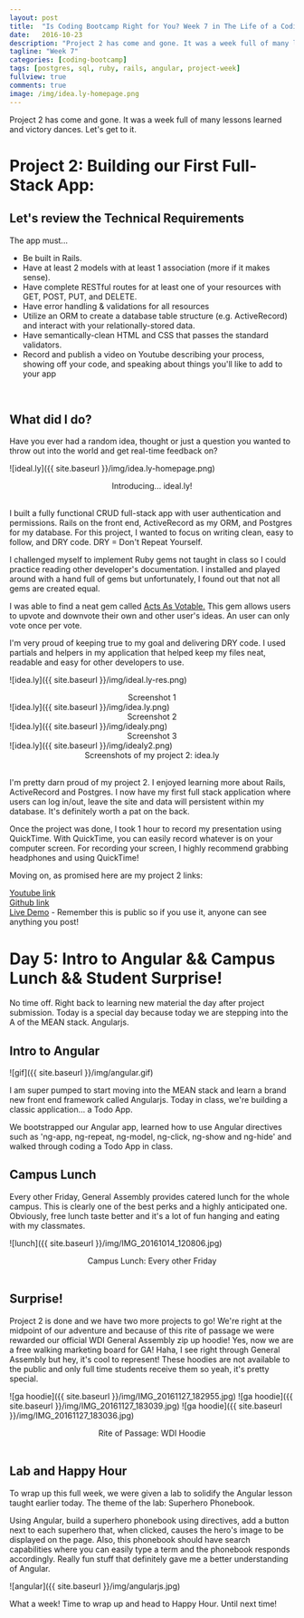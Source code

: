 ```yaml
---
layout: post
title:  "Is Coding Bootcamp Right for You? Week 7 in The Life of a Coding Bootcamper"
date:   2016-10-23
description: "Project 2 has come and gone. It was a week full of many lessons learned and victory dances. Come take a look at what I accomplished this week."
tagline: "Week 7"
categories: [coding-bootcamp]
tags: [postgres, sql, ruby, rails, angular, project-week]
fullview: true
comments: true
image: /img/idea.ly-homepage.png
---
```


Project 2 has come and gone. It was a week full of many lessons learned and victory dances. Let's get to it.

# Project 2: Building our First Full-Stack App:

## Let's review the Technical Requirements

The app must...

* Be built in Rails.
* Have at least 2 models with at least 1 association (more if it makes sense).
* Have complete RESTful routes for at least one of your resources with GET, POST, PUT, and DELETE.
* Have error handling & validations for all resources
* Utilize an ORM to create a database table structure (e.g. ActiveRecord) and interact with your relationally-stored data.
* Have semantically-clean HTML and CSS that passes the standard validators.
* Record and publish a video on Youtube describing your process, showing off your code, and speaking about things you'll like to add to your app

<br />

## What did I do?
Have you ever had a random idea, thought or just a question you wanted to throw out into the world and get real-time feedback on?

![ideal.ly]({{ site.baseurl }}/img/idea.ly-homepage.png)
<center>Introducing... ideal.ly!</center>

<br />

I built a fully functional CRUD full-stack app with user authentication and permissions. Rails on the front end, ActiveRecord as my ORM, and Postgres for my database. For this project, I wanted to focus on writing clean, easy to follow, and DRY code. DRY = Don't Repeat Yourself.

I challenged myself to implement Ruby gems not taught in class so I could practice reading other developer's documentation. I installed and played around with a hand full of gems but unfortunately, I found out that not all gems are created equal.

I was able to find a neat gem called [Acts As Votable.](https://github.com/ryanto/acts_as_votable) This gem allows users to upvote and downvote their own and other user's ideas. An user can only vote once per vote.

I'm very proud of keeping true to my goal and delivering DRY code. I used partials and helpers in my application that helped keep my files neat, readable and easy for other developers to use.

![idea.ly]({{ site.baseurl }}/img/ideal.ly-res.png)
<center>Screenshot 1 </center>
![idea.ly]({{ site.baseurl }}/img/idea.ly.png)
<center>Screenshot 2</center>
![idea.ly]({{ site.baseurl }}/img/idealy.png)
<center>Screenshot 3</center>
![idea.ly]({{ site.baseurl }}/img/idealy2.png)
<center>Screenshots of my project 2: idea.ly</center>

<br />

I'm pretty darn proud of my project 2. I enjoyed learning more about Rails, ActiveRecord and Postgres. I now have my first full stack application where users can log in/out, leave the site and data will persistent within my database.  It's definitely worth a pat on the back.

Once the project was done, I took 1 hour to record my presentation using QuickTime. With QuickTime, you can easily record whatever is on your computer screen. For recording your screen, I highly recommend grabbing headphones and using QuickTime!

Moving on, as promised here are my project 2 links:

[Youtube link](https://www.youtube.com/watch?v=eYL_NMl8m00&feature=youtu.be) <br />
[Github link](https://github.com/LWatsonlm/idea.ly) <br />
[Live Demo](https://fathomless-bayou-24323.herokuapp.com/) - Remember this is public so if you use it, anyone can see anything you post!

# Day 5: Intro to Angular && Campus Lunch && Student Surprise!

No time off. Right back to learning new material the day after project submission. Today is a special day because today we are stepping into the A of the MEAN stack. Angularjs.

## Intro to Angular

![gif]({{ site.baseurl }}/img/angular.gif)

I am super pumped to start moving into the MEAN stack and learn a brand new front end framework called Angularjs. Today in class, we're building a classic application... a Todo App.

We bootstrapped our Angular app, learned how to use Angular directives such as 'ng-app, ng-repeat, ng-model, ng-click, ng-show and ng-hide' and walked through coding a Todo App in class.

## Campus Lunch

Every other Friday, General Assembly provides catered lunch for the whole campus. This is clearly one of the best perks and a highly anticipated one. Obviously, free lunch taste better and it's a lot of fun hanging and eating with my classmates.


![lunch]({{ site.baseurl }}/img/IMG_20161014_120806.jpg)
<center>Campus Lunch: Every other Friday</center>

<br />

## Surprise!

Project 2 is done and we have two more projects to go! We're right at the midpoint of our adventure and because of this rite of passage we were rewarded our official WDI General Assembly zip up hoodie! Yes, now we are a free walking marketing board for GA! Haha, I see right through General Assembly but hey, it's cool to represent! These hoodies are not available to the public and only full time students receive them so yeah, it's pretty special.

![ga hoodie]({{ site.baseurl }}/img/IMG_20161127_182955.jpg)
![ga hoodie]({{ site.baseurl }}/img/IMG_20161127_183039.jpg)
![ga hoodie]({{ site.baseurl }}/img/IMG_20161127_183036.jpg)
 <center>Rite of Passage: WDI Hoodie</center>

 <br />

## Lab and Happy Hour

To wrap up this full week, we were given a lab to solidify the Angular lesson taught earlier today. The theme of the lab: Superhero Phonebook.

Using Angular, build a superhero phonebook using directives, add a button next to each superhero that, when clicked, causes the hero's image to be displayed on the page. Also, this phonebook should have search capabilities where you can easily type a term and the phonebook responds accordingly. Really fun stuff that definitely gave me a better understanding of Angular.

![angular]({{ site.baseurl }}/img/angularjs.jpg)


What a week! Time to wrap up and head to Happy Hour. Until next time!
